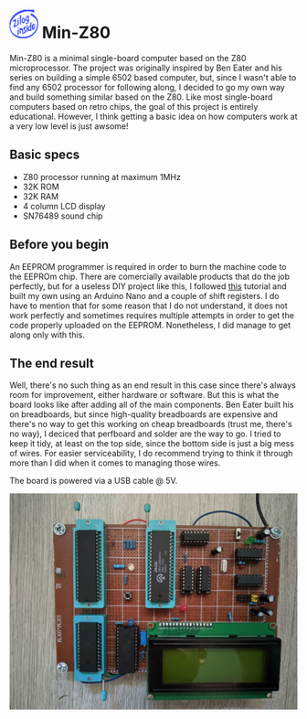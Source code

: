 # <img src="https://github.com/VladThodo/minZ80/blob/main/zilog_inside.png" width="50" height="50"/> Min-Z80
Min-Z80 is a minimal single-board computer based on the Z80 microprocessor. The project was originally inspired by Ben Eater and his series on building a simple 6502 based computer, but, since I wasn't able to find any 6502 processor for following along, I decided to go my own way and build something similar based on the Z80. Like most single-board computers based on retro chips, the goal of this project is entirely educational. However, I think getting a basic idea on how computers work at a very low level is just awsome!

## Basic specs

* Z80 processor running at maximum 1MHz
* 32K ROM
* 32K RAM
* 4 column LCD display
* SN76489 sound chip

## Before you begin

An EEPROM programmer is required in order to burn the machine code to the EEPROm chip. There are comercially available products that do the job perfectly, but for a useless DIY project like this, I followed <a href="https://github.com/nathsou/EEPROM-Burner#readme">this</a> tutorial and built my own using an Arduino Nano and a couple of shift registers. I do have to mention that for some reason that I do not understand, it does not work perfectly and sometimes requires multiple attempts in order to get the code properly uploaded on the EEPROM. Nonetheless, I did manage to get along only with this.

## The end result

Well, there's no such thing as an end result in this case since there's always room for improvement, either hardware or software. But this is what the board looks like after adding all of the main components. Ben Eater built his on breadboards, but since high-quality breadboards are expensive and there's no way to get this working on cheap breadboards (trust me, there's no way), I deciced that perfboard and solder are the way to go. I tried to keep it tidy, at least on the top side, since the bottom side is just a big mess of wires. For easier serviceability, I do recommend trying to think it through more than I did when it comes to managing those wires.

The board is powered via a USB cable @ 5V.

<img src="https://github.com/VladThodo/minZ80/blob/main/board.jpeg"/>
